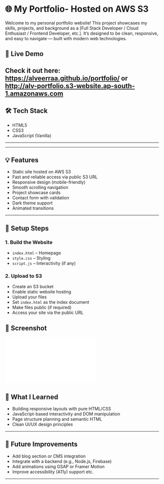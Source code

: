 # 🌐 My Portfolio- Hosted on AWS S3

Welcome to my personal portfolio website! This project showcases my skills, projects, and background as a [Full Stack Developer / Cloud Enthusiast / Frontend Developer, etc.]. It’s designed to be clean, responsive, and easy to navigate — built with modern web technologies.

## 🚀 Live Demo

Check it out here: https://alveerraa.github.io/portfolio/
or http://alv-portfolio.s3-website.ap-south-1.amazonaws.com
---

## 🛠️ Tech Stack

- HTML5
- CSS3
- JavaScript (Vanilla)

---


---

## 💡 Features

- Static site hosted on AWS S3
- Fast and reliable access via public S3 URL
- Responsive design (mobile-friendly)
- Smooth scrolling navigation
- Project showcase cards
- Contact form with validation
- Dark theme support 
- Animated transitions

---

## 📝 Setup Steps

### 1. Build the Website
- `index.html` – Homepage
- `style.css` – Styling
- `script.js` – Interactivity (if any)

### 2. Upload to S3
- Create an S3 bucket
- Enable static website hosting
- Upload your files
- Set `index.html` as the index document
- Make files public (if required)
- Access your site via the public URL

## 📸 Screenshot

![Website Screenshots](/ss.pdf.pdf)

## 🧠 What I Learned

- Building responsive layouts with pure HTML/CSS
- JavaScript-based interactivity and DOM manipulation
- Page structure planning and semantic HTML
- Clean UI/UX design principles

---

## 🧩 Future Improvements

- Add blog section or CMS integration
- Integrate with a backend (e.g., Node.js, Firebase)
- Add animations using GSAP or Framer Motion
- Improve accessibility (A11y) support etc.

---



